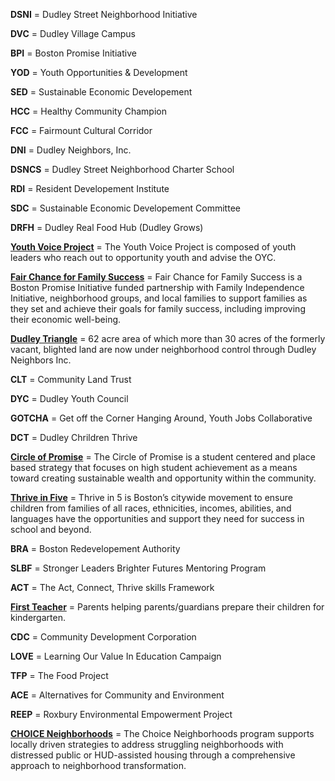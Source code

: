 **DSNI** = Dudley Street Neighborhood Initiative 

**DVC** = Dudley Village Campus

**BPI** = Boston Promise Initiative

**YOD** = Youth Opportunities & Development 

**SED** = Sustainable Economic Developement

**HCC** = Healthy Community Champion

**FCC** = Fairmount Cultural Corridor

**DNI** = Dudley Neighbors, Inc.

**DSNCS** = Dudley Street Neighborhood Charter School

**RDI** = Resident Developement Institute

**SDC** = Sustainable Economic Developement Committee

**DRFH** = Dudley Real Food Hub (Dudley Grows)

[**Youth Voice Project**](http://bostonopportunityyouth.org/youth-voice-project/) = The Youth Voice Project is composed of youth leaders who reach out to opportunity youth and advise the OYC.

[**Fair Chance for Family Success**](http://www.promiseboston.org/fair-chance-for-family-success.html) = Fair Chance for Family Success is a Boston Promise Initiative funded partnership with Family Independence Initiative, neighborhood groups, and local families to support families as they set and achieve their goals for family success, including improving their economic well-being.

[**Dudley Triangle**](http://www.dudleyneighbors.org/maps.html) = 62 acre area of which more than 30 acres of the formerly vacant, blighted land are now under neighborhood control through Dudley Neighbors Inc. 

**CLT** = Community Land Trust

**DYC** = Dudley Youth Council

**GOTCHA** = Get off the Corner Hanging Around, Youth Jobs Collaborative 

**DCT** = Dudley Chrildren Thrive 

[**Circle of Promise**](http://www.cityofboston.gov/circle/strategy/default.asp) = The Circle of Promise is a student centered and place based strategy that focuses on high student achievement as a means toward creating sustainable wealth and opportunity within the community.

[**Thrive in Five**](http://thrivein5boston.org/) = Thrive in 5 is Boston’s citywide movement to ensure children from families of all races, ethnicities, incomes, abilities, and languages have the opportunities and support they need for success in school and beyond. 

**BRA** = Boston Redevelopement Authority 

**SLBF** = Stronger Leaders Brighter Futures Mentoring Program

**ACT** = The Act, Connect, Thrive skills Framework

[**First Teacher**](http://www.firstteacher.net/pages/mission) = Parents helping parents/guardians prepare their children for kindergarten.

**CDC** = Community Development Corporation

**LOVE** = Learning Our Value In Education Campaign

**TFP** = The Food Project

**ACE** = Alternatives for Community and Environment

**REEP** = Roxbury Environmental Empowerment Project

[**CHOICE Neighborhoods**](http://portal.hud.gov/hudportal/HUD?src=/program_offices/public_indian_housing/programs/ph/cn)  = The Choice Neighborhoods program supports locally driven strategies to address struggling neighborhoods with distressed public or HUD-assisted housing through a comprehensive approach to neighborhood transformation. 
